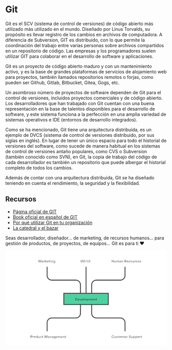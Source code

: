 # Git

Git es el SCV (sistema de control de versiones) de código abierto más utilizado más utilizado en el mundo. Diseñado por Linus Torvalds, su propósito es llevar registro de los cambios en archivos de computadora. A diferencia de Subversion, GIT es distribuido, con lo que permite la coordinación del trabajo entre varias personas sobre archivos compartidos en un repositorio de código. Las empresas y los programadores suelen utilizar GIT para colaborar en el desarrollo de software y aplicaciones.

Git es un proyecto de código abierto maduro y con un mantenimiento activo, y es la base de grandes plataformas de servicios de alojamiento web para proyectos, también llamados repositorios remotos o forjas, como pueden ser Github, Gitlab, Bitbucket, Gitea, Gogs, etc.

Un asombroso número de proyectos de software dependen de Git para el control de versiones, incluidos proyectos comerciales y de código abierto. Los desarrolladores que han trabajado con Git cuentan con una buena representación en la base de talentos disponibles para el desarrollo de software, y este sistema funciona a la perfección en una amplia variedad de sistemas operativos e IDE (entornos de desarrollo integrados).

Como se ha mencionado, Git tiene una arquitectura distribuida, es un ejemplo de DVCS (sistema de control de versiones distribuido, por sus siglas en inglés). En lugar de tener un único espacio para todo el historial de versiones del software, como sucede de manera habitual en los sistemas de control de versiones antaño populares, como CVS o Subversion (también conocido como SVN), en Git, la copia de trabajo del código de cada desarrollador es también un repositorio que puede albergar el historial completo de todos los cambios.

Además de contar con una arquitectura distribuida, Git se ha diseñado teniendo en cuenta el rendimiento, la seguridad y la flexibilidad.

## Recursos
- [Página oficial de GIT](https://git-scm.com/)
- [Book oficial en español de GIT](https://git-scm.com/book/es/v2)
- [Por qué utilizar Git en tu organización](https://www.atlassian.com/es/git/tutorials/why-git) 
- [La catedral y el bazar](_media/README/catedralbazar.pdf)
  
Seas desarrollador, diseñador... de marketing, de recursos humanos... para gestión de productos, de proyectos, de equipos... Git es para ti ❤️


<p align="center">
  <img src="_media/README/development_git.png" alt="Development git"/>
</p>
